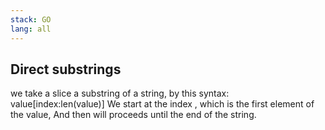 ```yaml
---
stack: GO
lang: all
---
```



## Direct substrings
we take a slice a substring of a string, by this syntax: value[index:len(value)]
We start at the index , which is the first element of the value, And then will proceeds until the end of the string.